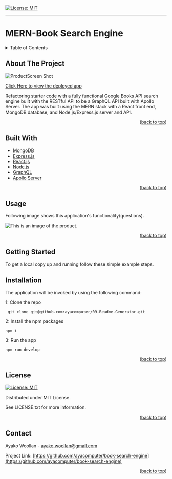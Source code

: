 
[![License: MIT](https://img.shields.io/badge/License-MIT-yellow.svg)](https://opensource.org/licenses/MIT)

---
  
# MERN-Book Search Engine
<details>
  
<summary>Table of Contents</summary>

  
<ol>
  
<li>
  
<a href="#about-the-project">About The Project</a></li>

  
<ul>
  
<li><a href="#built-with">Built With</a></li>

<li><a href="#usage">Usage</a></>
</ul>

</li>

<li>

<a href="#getting-started">Getting Started</a>

<ul>

<li><a href="#installation">Installation</a>

</ul>

</li>
<li><a href="#license">License</a></>
  
<li><a href="#contact">Contact</a></>
  
</ol>
  
</details>

 ## About The Project


 ![ProductScreen Shot](./client/public/assets/product.png)

 [Click Here to view the deployed app](https://ayacomputer-book-search-engine.herokuapp.com/)


Refactoring starter code with a fully functional Google Books API search engine built with the RESTful API to be a GraphQL API built with Apollo Server. The app was built using the MERN stack with a React front end, MongoDB database, and Node.js/Express.js server and API.

<p align = "right">(<a href="#top">back to top</a>)</>

 ## Built With
* [MongoDB](https://www.mongodb.com/) 
* [Express.js](https://expressjs.com/)
* [React.js](https://reactjs.org/)  
* [Node.js](https://nodejs.org/) 
* [GraphQL](https://graphql.org/)
* [Apollo Server](https://www.apollographql.com) 

<p align = "right"> (<a href="#top">back to top</a>)</>

## Usage

  Following image shows this application's functionality(questions).

![This is an image of the product.](./client/public/assets/product2.png)

<p align ="right">(<a href="#top">back to top</a>)</>

## Getting Started

To get a local copy up and running follow these simple example steps.

 ## Installation

 The application will be invoked by using the following command:

 1: Clone the repo
 ```
  git clone git@github.com:ayacomputer/09-Readme-Generator.git
 ```
 2: Install the npm packages
 ```
 npm i
 ```
 3: Run the app
 ```
 npm run develop
 ```

<p align="right">(<a href="#top">back to top</a>)</>

## License

[![License: MIT](https://img.shields.io/badge/License-MIT-yellow.svg)](https://opensource.org/licenses/MIT)

Distributed under MIT License.

See LICENSE.txt for more information.

<p align ="right">(<a href="#top">back to top</a>)</>

 ## Contact

Ayako Woollan - ayako.woollan@gmail.com

Project Link: [https://github.com/ayacomputer/book-search-engine](https://github.com/ayacomputer/book-search-engine)

<p align="right">(<a href="#top">back to top</a>)</>
